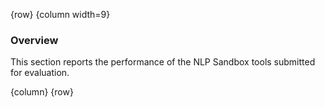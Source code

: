 <!-- markdownlint-disable-next-line first-line-h1 -->
{row}
{column width=9}

### Overview

This section reports the performance of the NLP Sandbox tools submitted for evaluation.

{column}
{row}
